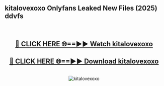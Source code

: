 <h2>kitalovexoxo Onlyfans Leaked New Files (2025) ddvfs</h2>
<br>
<div align="center">
<h2><a href="https://mediafiles.top/kitalovexoxo&ref=git" rel="nofollow">🔴 CLICK HERE 🌐==►► Watch kitalovexoxo</a></h2>
<h2><a href="https://mediafiles.top/kitalovexoxo&ref=git" rel="nofollow">🔴 CLICK HERE 🌐==►► Download kitalovexoxo</a></h2>
<br>
<a href="https://mediafiles.top/kitalovexoxo&ref=git" rel="nofollow" data-target="animated-image.originalLink"><img src="https://i.ibb.co.com/xMMVF88/686577567.gif" alt="kitalovexoxo" style="max-width: 100%; display: inline-block;" data-target="animated-image.originalImage"></a>
</div>
<br>
<br>